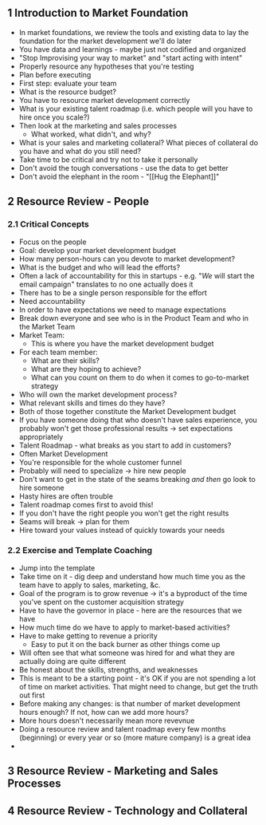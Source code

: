 ## 1 Introduction to Market Foundation
- In market foundations, we review the tools and existing data to lay the foundation for the market development we'll do later
- You have data and learnings - maybe just not codified and organized
- "Stop Improvising your way to market" and "start acting with intent"
- Properly resource any hypotheses that you're testing
- Plan before executing
- First step: evaluate your team
- What is the resource budget?
- You have to resource market development correctly
- What is your existing talent roadmap (i.e. which people will you have to hire once you scale?)
- Then look at the marketing and sales processes
	- What worked, what didn't, and why?
- What is your sales and marketing collateral? What pieces of collateral do you have and what do you still need?
- Take time to be critical and try not to take it personally
- Don't avoid the tough conversations - use the data to get better
- Don't avoid the elephant in the room - "[[Hug the Elephant]]"
## 2 Resource Review - People
### 2.1 Critical Concepts
- Focus on the people
- Goal: develop your market development budget
- How many person-hours can you devote to market development?
- What is the budget and who will lead the efforts?
- Often a lack of accountability for this in startups - e.g. "*We* will start the email campaign" translates to no one actually does it
- There has to be a single person responsible for the effort
- Need accountability
- In order to have expectations we need to manage expectations
- Break down everyone and see who is in the Product Team and who in the Market Team
- Market Team:
	- This is where you have the market development budget
- For each team member:
	- What are their skills?
	- What are they hoping to achieve?
	- What can you count on them to do when it comes to go-to-market strategy
- Who will own the market development process?
- What relevant skills and times do they have?
- Both of those together constitute the Market Development budget
- If you have someone doing that who doesn't have sales experience, you probably won't get those professional results -> set expectations appropriately
- Talent Roadmap - what breaks as you start to add in customers?
- Often Market Development
- You're responsible for the whole customer funnel
- Probably will need to specialize -> hire new people
- Don't want to get in the state of the seams breaking *and then* go look to hire someone
- Hasty hires are often trouble
- Talent roadmap comes first to avoid this!
- If you don't have the right people you won't get the right results
- Seams will break -> plan for them
- Hire toward your values instead of quickly towards your needs
### 2.2 Exercise and Template Coaching
- Jump into the template
- Take time on it - dig deep  and understand how much time you as the team have to apply to sales, marketing, &c.
- Goal of the program is to grow revenue -> it's a byproduct of the time you've spent on the customer acquisition strategy
- Have to have the governor in place - here are the resources that we have
- How much time do we have to apply to market-based activities?
- Have to make getting to revenue a priority
	- Easy to put it on the back burner as other things come up
- Will often see that what someone was hired for and what they are actually doing are quite different
- Be honest about the skills, strengths, and weaknesses
- This is meant to be a starting point - it's OK if you are not spending a lot of time on market activities. That might need to change, but get the truth out first
- Before making any changes: is that number of market development hours enough? If not, how can we add more hours?
- More hours doesn't necessarily mean more revevnue
- Doing a resource review and talent roadmap every few months (beginning) or every year or so (more mature company) is a great idea
- 
## 3 Resource Review - Marketing and Sales Processes
## 4 Resource Review - Technology and Collateral